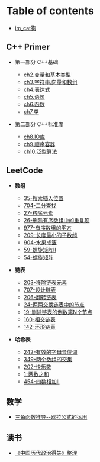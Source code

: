 # Table of contents

* [im_cat狗](README.md)

## C++ Primer
* 第一部分 C++基础
  * [ch2.变量和基本类型](C++Primer/note/ch2/2.5处理类型.md)
  * [ch3.字符串,向量和数组](C++Primer/note/ch3/3.字符串,向量和数组.md)
  * [ch4.表达式](C++Primer/note/ch4/4_表达式.md)
  * [ch5.语句](C++Primer/note/ch5/5_语句.md)
  * [ch6.函数](C++Primer/note/ch6/6_函数.md)
  * [ch7.类](C++Primer/note/ch7/7_类.md)

* 第二部分 C++标准库
  * [ch8.IO库](C++Primer/note/ch8/8_IO库.md) 
  * [ch9.顺序容器](C++Primer/note/ch9/9_顺序容器.md)
  * [ch10.泛型算法](C++Primer/note/ch10/10_泛型算法.md)

## LeetCode
* **数组**
  * [35-搜索插入位置](LeetCode/数组/35-搜索插入位置.md)
  * [704-二分查找](LeetCode/数组/704-二分查找.md)
  * [27-移除元素](LeetCode/数组/27-移除元素.md)
  * [26-删除有序数组中的重复项](LeetCode/数组/26-删除有序数组中的重复项.md)
  * [977-有序数组的平方](LeetCode/数组/977-有序数组的平方.md)
  * [209-长度最小的子数组](LeetCode/数组/209-长度最小的子数组.md)
  * [904-水果成篮](LeetCode/数组/904-水果成篮.md)
  * [59-螺旋矩阵II](LeetCode/数组/59-螺旋矩阵II.md)
  * [54-螺旋矩阵](LeetCode/数组/54-螺旋矩阵.md)

* **链表**
  * [203-移除链表元素](LeetCode/链表/203-移除链表元素.md)
  * [707-设计链表](LeetCode/链表/707-设计链表.md)
  * [206-翻转链表](LeetCode/链表/206-翻转链表.md)
  * [24-两两交换链表中的节点](LeetCode/链表/24-两两交换链表中的节点.md)
  * [19-删除链表的倒数第N个节点](LeetCode/链表/19-删除链表的倒数第n个节点.md)
  * [160-相交链表](LeetCode/链表/160-相交链表.md)
  * [142-环形链表](LeetCode/链表/142-环形链表.md)

* **哈希表**
  * [242-有效的字母异位词](LeetCode/哈希表/242-有效的字母异位词.md)
  * [349-两个数组的交集](LeetCode/哈希表/349-两个数组的交集.md)
  * [202-快乐数](LeetCode/哈希表/202-快乐数.md)
  * [1-两数之和](LeetCode/哈希表/1-两数之和.md)
  * [454-四数相加II](LeetCode/哈希表/454-四数相加II.md)

## 数学

* [三角函数推导--欧拉公式的运用](数学/三角函数公式推导-欧拉公式的运用.md)

## 读书

* [《中国历代政治得失》整理](读书/《中国历代政治得失》整理.md)
